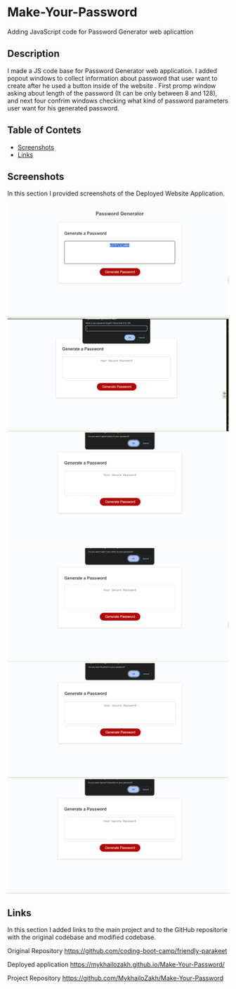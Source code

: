 # Make-Your-Password
Adding JavaScript code for Password Generator web aplicattion
## Description

I made a JS code base for Password Generator web application. I added popout windows to collect information about password that user want to create after he used a button inside of the website . First promp window asking about length of the password (It can be only between 8 and 128), and next four confrim windows checking what kind of password parameters user want for his generated password.

## Table of Contets

- [Screenshots](#screenshots)
- [Links](#links)

## Screenshots

In this section I provided screenshots of the Deployed Website Application.

![alt text](Assets/images/screenshot1.jpg "First Screenshot")
![alt text](Assets/images/screenshot2.jpg "Second Screenshot")
![alt text](Assets/images/screenshot3.jpg "Third Screenshot")
![alt text](Assets/images/screenshot4.jpg "Fourth Screenshot")
![alt text](Assets/images/screenshot5.jpg "Fifth Screenshot")
![alt text](Assets/images/screenshot6.jpg "Sixth Screenshot")

## Links

In this section I added links to the main project and to the GitHub repositorie with the original codebase and modified codebase.

Original Repository
    https://github.com/coding-boot-camp/friendly-parakeet

Deployed application
    https://mykhailozakh.github.io/Make-Your-Password/

Project Repository
    https://github.com/MykhailoZakh/Make-Your-Password